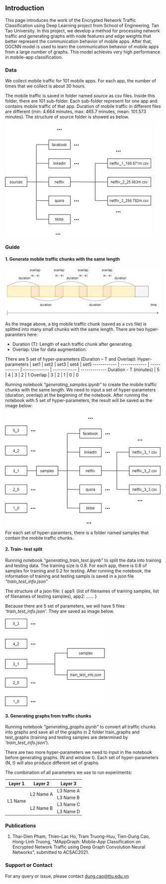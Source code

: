 ## Introduction

This page introduces the work of the Encrypted Network Traffic Classification using Deep Learning project from School of Engineering, Tan Tao University. In this project, we develop a method for processing network traffic and generating graphs with node features and edge weights that better represent the communication behavior of mobile apps. After that, DGCNN model is used to learn the communication behavior of mobile apps from a large number of graphs. This model achieves very high performance in mobile-app classification.

### Data

We collect mobile traffic for 101 mobile apps. For each app, the number of times that we collect is about 30 hours.

The mobile traffic is saved in folder named *source* as csv files. Inside this folder, there are 101 sub-folder. Each sub-folder represent for one app and contains mobile traffic of that app. Duration of mobile traffic in different files are different (min: 4.664 minutes, max: 465.7 minutes, mean: 101.573 minutes). The structure of source folder is showed as below.

![GitHub Logo](/images/source.png)

### Guide

#### 1. Generate mobile traffic chunks with the same length

![GitHub Logo](/images/splitting_chunks.png)

As the image above, a big mobile traffic chunk (saved as a cvs file) is splitted into many small chunks with the same length. There are two hyper-paramters here:

* Duration (T): Length of each traffic chunk after generating.
* Overlap: Use for data augmentation.

There are 5 set of hyper-parameters (Duration – T and Overlap):
Hyper-parameters  | set1 | set2 | set3 | set4 | set5 
------------ | ------------- | ------------ | ------------- | ------------ | ------------- 
Duration - T (minutes) | 5 | 4 | 3 | 2 | 1
Overlap | 3 | 2 | 1 | 0 | 0

Running notebook *“generating_samples.ipynb”* to create the mobile traffic chunks with the same length. We need to input a set of hyper-parameters (duration, overlap) at the beginning of the notebook. After running the notebook with 5 set of hyper-parameters, the result will be saved as the image below:

![GitHub Logo](/images/samples.png)

For each set of hyper-paramters, there is a folder named samples that contain the mobile traffic chunks. 

#### 2. Train- test split

Running notebook *“generating_train_test.ipynb”* to split the data into training and testing data. The training size is 0.8. For each app, there is 0.8 of samples for training and 0.2 for testing. After running the notebook, the information of training and testing sampls is saved in a json file *“train_test_info.json”*

The structure of a json file:
{ app1: (list of filenames of training samples, list of filenames of testing samples), app2: …… }

Because there are 5 set of parameters, we will have 5 files *‘train_test_info.json’*. They are saved as image below.

![GitHub Logo](/images/train_test.png)

#### 3. Generating graphs from traffic chunks

Running notebook *“generating_graphs.ipynb”* to convert all traffic chunks into graphs and save all of the graphs in 2 folder train_graphs and test_graphs (training and testing samples are determined by *‘train_test_info.json’*).

There are two more hyper-parameters we need to input in the notebook before generating graphs. (N and window t). Each set of hyper-parameters (N, t) will also produce different set of graphs. 

The combination of all parameters we use to run experiments:

<table>
    <thead>
        <tr>
            <th>Layer 1</th>
            <th>Layer 2</th>
            <th>Layer 3</th>
        </tr>
    </thead>
    <tbody>
        <tr>
            <td rowspan=4>L1 Name</td>
            <td rowspan=2>L2 Name A</td>
            <td>L3 Name A</td>
        </tr>
        <tr>
            <td>L3 Name B</td>
        </tr>
        <tr>
            <td rowspan=2>L2 Name B</td>
            <td>L3 Name C</td>
        </tr>
        <tr>
            <td>L3 Name D</td>
        </tr>
    </tbody>
</table>

### Publications

1. Thai-Dien Pham, Thien-Lac Ho, Tram Truong-Huu, Tien-Dung Cao, Hong-Linh Truong, "MAppGraph: Mobile-App Classification on Encrypted Network
Traffic using Deep Graph Convolution Neural Networks", submitted to ACSAC2021.

### Support or Contact

For any query or issue, please contact dung.cao@ttu.edu.vn
